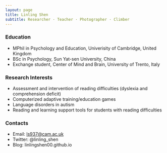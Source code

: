```yaml
---
layout: page
title: Linling Shen
subtitle: Researcher · Teacher · Photographer · Climber
---
```



### Education

- MPhil in Psychology and Education, Univerisity of Cambridge, United Kingdom
- BSc in Psychology, Sun Yat-sen University, China
- Exchange student, Center of Mind and Brain, University of Trento, Italy

<!-- To be honest, I'm having some trouble remembering right now, so why don't you just watch [my movie](https://en.wikipedia.org/wiki/The_Princess_Bride_%28film%29) and it will answer **all** your questions. -->

### Research Interests

- Assessment and intervention of reading difficulties (dyslexia and comprehension deficit)
- Computerized adaptive training/education games
- Language disorders in autism
- Reading and learning support tools for students with reading difficulties

### Contacts

- Email: ls937@cam.ac.uk
- Twitter: @linling_shen
- Blog: linlingshen00.github.io

